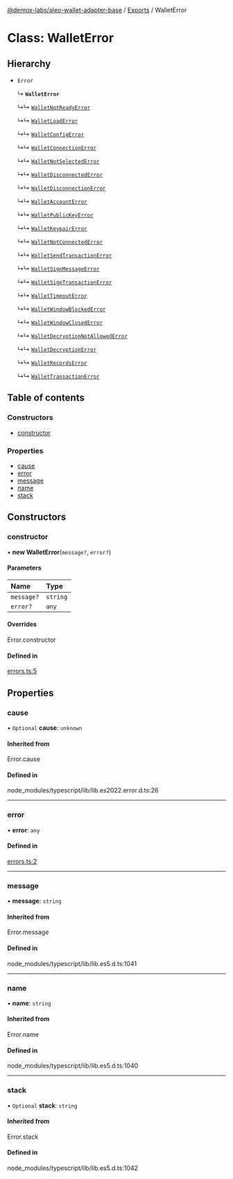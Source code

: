 [@demox-labs/aleo-wallet-adapter-base](../README.md) / [Exports](../modules.md) / WalletError

# Class: WalletError

## Hierarchy

- `Error`

  ↳ **`WalletError`**

  ↳↳ [`WalletNotReadyError`](WalletNotReadyError.md)

  ↳↳ [`WalletLoadError`](WalletLoadError.md)

  ↳↳ [`WalletConfigError`](WalletConfigError.md)

  ↳↳ [`WalletConnectionError`](WalletConnectionError.md)

  ↳↳ [`WalletNotSelectedError`](WalletNotSelectedError.md)

  ↳↳ [`WalletDisconnectedError`](WalletDisconnectedError.md)

  ↳↳ [`WalletDisconnectionError`](WalletDisconnectionError.md)

  ↳↳ [`WalletAccountError`](WalletAccountError.md)

  ↳↳ [`WalletPublicKeyError`](WalletPublicKeyError.md)

  ↳↳ [`WalletKeypairError`](WalletKeypairError.md)

  ↳↳ [`WalletNotConnectedError`](WalletNotConnectedError.md)

  ↳↳ [`WalletSendTransactionError`](WalletSendTransactionError.md)

  ↳↳ [`WalletSignMessageError`](WalletSignMessageError.md)

  ↳↳ [`WalletSignTransactionError`](WalletSignTransactionError.md)

  ↳↳ [`WalletTimeoutError`](WalletTimeoutError.md)

  ↳↳ [`WalletWindowBlockedError`](WalletWindowBlockedError.md)

  ↳↳ [`WalletWindowClosedError`](WalletWindowClosedError.md)

  ↳↳ [`WalletDecryptionNotAllowedError`](WalletDecryptionNotAllowedError.md)

  ↳↳ [`WalletDecryptionError`](WalletDecryptionError.md)

  ↳↳ [`WalletRecordsError`](WalletRecordsError.md)

  ↳↳ [`WalletTransactionError`](WalletTransactionError.md)

## Table of contents

### Constructors

- [constructor](WalletError.md#constructor)

### Properties

- [cause](WalletError.md#cause)
- [error](WalletError.md#error)
- [message](WalletError.md#message)
- [name](WalletError.md#name)
- [stack](WalletError.md#stack)

## Constructors

### constructor

• **new WalletError**(`message?`, `error?`)

#### Parameters

| Name | Type |
| :------ | :------ |
| `message?` | `string` |
| `error?` | `any` |

#### Overrides

Error.constructor

#### Defined in

[errors.ts:5](https://github.com/demox-labs/leo-wallet-adapter/blob/dbce117/packages/core/base/errors.ts#L5)

## Properties

### cause

• `Optional` **cause**: `unknown`

#### Inherited from

Error.cause

#### Defined in

node_modules/typescript/lib/lib.es2022.error.d.ts:26

___

### error

• **error**: `any`

#### Defined in

[errors.ts:2](https://github.com/demox-labs/leo-wallet-adapter/blob/dbce117/packages/core/base/errors.ts#L2)

___

### message

• **message**: `string`

#### Inherited from

Error.message

#### Defined in

node_modules/typescript/lib/lib.es5.d.ts:1041

___

### name

• **name**: `string`

#### Inherited from

Error.name

#### Defined in

node_modules/typescript/lib/lib.es5.d.ts:1040

___

### stack

• `Optional` **stack**: `string`

#### Inherited from

Error.stack

#### Defined in

node_modules/typescript/lib/lib.es5.d.ts:1042
